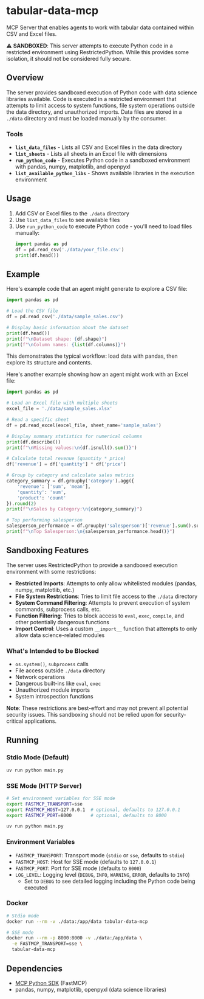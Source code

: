 # tabular-data-mcp

MCP Server that enables agents to work with tabular data contained within CSV and Excel files.

⚠️ **SANDBOXED**: This server attempts to execute Python code in a restricted environment using RestrictedPython. While this provides some isolation, it should not be considered fully secure.

## Overview

The server provides sandboxed execution of Python code with data science libraries available. Code is executed in a restricted environment that attempts to limit access to system functions, file system operations outside the data directory, and unauthorized imports. Data files are stored in a `./data` directory and must be loaded manually by the consumer.

### Tools

- **`list_data_files`** - Lists all CSV and Excel files in the data directory
- **`list_sheets`** - Lists all sheets in an Excel file with dimensions
- **`run_python_code`** - Executes Python code in a sandboxed environment with pandas, numpy, matplotlib, and openpyxl
- **`list_available_python_libs`** - Shows available libraries in the execution environment

## Usage

1. Add CSV or Excel files to the `./data` directory
2. Use `list_data_files` to see available files
3. Use `run_python_code` to execute Python code - you'll need to load files manually:
   ```python
   import pandas as pd
   df = pd.read_csv('./data/your_file.csv')
   print(df.head())
   ```

## Example

Here's example code that an agent might generate to explore a CSV file:

```python
import pandas as pd

# Load the CSV file
df = pd.read_csv('./data/sample_sales.csv')

# Display basic information about the dataset
print(df.head())
print(f"\nDataset shape: {df.shape}")
print(f"\nColumn names: {list(df.columns)}")
```

This demonstrates the typical workflow: load data with pandas, then explore its structure and contents.

Here's another example showing how an agent might work with an Excel file:

```python
import pandas as pd

# Load an Excel file with multiple sheets
excel_file = './data/sample_sales.xlsx'

# Read a specific sheet
df = pd.read_excel(excel_file, sheet_name='sample_sales')

# Display summary statistics for numerical columns
print(df.describe())
print(f"\nMissing values:\n{df.isnull().sum()}")

# Calculate total revenue (quantity * price)
df['revenue'] = df['quantity'] * df['price']

# Group by category and calculate sales metrics
category_summary = df.groupby('category').agg({
    'revenue': ['sum', 'mean'],
    'quantity': 'sum',
    'product': 'count'
}).round(2)
print(f"\nSales by Category:\n{category_summary}")

# Top performing salesperson
salesperson_performance = df.groupby('salesperson')['revenue'].sum().sort_values(ascending=False)
print(f"\nTop Salesperson:\n{salesperson_performance.head()}")
```

## Sandboxing Features

The server uses RestrictedPython to provide a sandboxed execution environment with some restrictions:

- **Restricted Imports**: Attempts to only allow whitelisted modules (pandas, numpy, matplotlib, etc.)
- **File System Restrictions**: Tries to limit file access to the `./data` directory
- **System Command Filtering**: Attempts to prevent execution of system commands, subprocess calls, etc.
- **Function Filtering**: Tries to block access to `eval`, `exec`, `compile`, and other potentially dangerous functions
- **Import Control**: Uses a custom `__import__` function that attempts to only allow data science-related modules

### What's Intended to be Blocked

- `os.system()`, `subprocess` calls
- File access outside `./data` directory  
- Network operations
- Dangerous built-ins like `eval`, `exec`
- Unauthorized module imports
- System introspection functions

**Note**: These restrictions are best-effort and may not prevent all potential security issues. This sandboxing should not be relied upon for security-critical applications.

## Running

### Stdio Mode (Default)
```bash
uv run python main.py
```

### SSE Mode (HTTP Server)
```bash
# Set environment variables for SSE mode
export FASTMCP_TRANSPORT=sse
export FASTMCP_HOST=127.0.0.1  # optional, defaults to 127.0.0.1
export FASTMCP_PORT=8000       # optional, defaults to 8000

uv run python main.py
```

### Environment Variables

- `FASTMCP_TRANSPORT`: Transport mode (`stdio` or `sse`, defaults to `stdio`)
- `FASTMCP_HOST`: Host for SSE mode (defaults to `127.0.0.1`)
- `FASTMCP_PORT`: Port for SSE mode (defaults to `8000`)
- `LOG_LEVEL`: Logging level (`DEBUG`, `INFO`, `WARNING`, `ERROR`, defaults to `INFO`)
  - Set to `DEBUG` to see detailed logging including the Python code being executed

### Docker
```bash
# Stdio mode
docker run --rm -v ./data:/app/data tabular-data-mcp

# SSE mode
docker run --rm -p 8000:8000 -v ./data:/app/data \
  -e FASTMCP_TRANSPORT=sse \
  tabular-data-mcp
```

## Dependencies

- [MCP Python SDK](https://github.com/modelcontextprotocol/python-sdk) (FastMCP)
- pandas, numpy, matplotlib, openpyxl (data science libraries)

